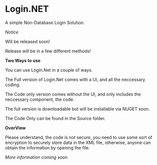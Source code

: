 # Login.NET
A simple Non-Database Login Solution.


*Notice*

Will be released soon!

Release will be in a few different methods!


**Two Ways to use**

You can use Login.Net in a couple of ways. 

The Full version of Login.Net comes with a UI, and all the neccessary coding. 

The Code only version comes without the UI, and only includes the neccessary component, the code. 

The full version is downloadable but will be installable via NUGET soon.

The Code Only can be found in the Source folder.

**OverView**

Please understand, the code is not secure, you need to use some sort of encryption to securely store data in the XML file, otherwise, anyone can obtain the information by opening the file. 

*More information coming soon*
